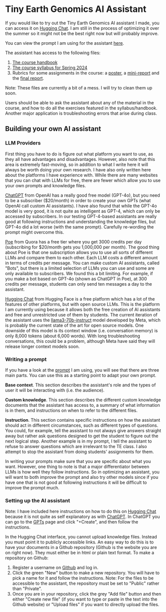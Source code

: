 # Tiny Earth Genomics AI Assistant

If you would like to try out the Tiny Earth Genomics AI assistant I made, you can access it on [Hugging Chat](https://hf.co/chat/assistant/666773d008ce33273d7057e1). I am still in the process of optimizing it over the summer so it might not be the best right now but will probably improve.

You can view the prompt I am using for the assistant [here](prompts/TEG_bot_prompt.md).

The assistant has access to the following files:

1. [The course handbook](knowledge_files/handbook/Handbook_SP2024.docx.md)
2. [The course syllabus for Spring 2024](knowledge_files/syllabus/PHMSCI_254_syllabus_SP2024.docx.md)
3. Rubrics for some assignments in the course: a [poster](knowledge_files/poster_rubric/Poster_rubric.md), a [mini-report](knowledge_files/mini_report_rubric/Mini_report_rubric.md) and the [final report](knowledge_files/final_report_rubric/Final_report_rubric.md).

Note: These files are currently a bit of a mess. I will try to clean them up soon.

Users should be able to ask the assistant about any of the material in the course, and how to do all the exercises featured in the syllabus/handbook. Another major application is troubleshooting errors that arise during class. 

## Building your own AI assistant

### LLM Providers

First thing you have to do is figure out what platform you want to use, as they all have advantages and disadvantages. However, also note that this area is extremely fast-moving, so in addition to what I write here it will always be worth doing your own research. I have also only written here about the platforms I have experience with. While there are many websites that you can chat with LLMs for free, there are fewer which allow you to use your own prompts and knowledge files.

[ChatGPT](https://chat.openai.com) from OpenAI has a really good free model (GPT-4o), but you need to be a subscriber ($20/month) in order to create your own GPTs (what OpenAI call custom AI assistants). I have also found that while the GPT-4o model is very good, it is not quite as intelligent as GPT-4, which can only be accessed by subscribers. In our testing GPT-4-based assistants are really good at following instructions and understanding the knowledge files, but GPT-4o did a lot worse (with the same prompt). Carefully re-wording the prompt might overcome this.

[Poe](https://poe.com) from Quora has a free tier where you get 3000 credits per day (subscribing for $20/month gets you 1,000,000 per month). The good thing about Poe is that one subscription allows you to use all sorts of different LLMs and compare them to each other. Each LLM costs a different amount in terms of credits per message. You can make custom AI assistants, called "Bots", but there is a limited selection of LLMs you can use and some are only available to subscribers. We found this a bit limiting. For example, if you make a bot based on GPT-4o (shown as ChatGPT in Poe), at 300 credits per message, students can only send ten messages a day to the assistant.

[Hugging Chat](https://huggingface.co/chat/) from Hugging Face is a free platform which has a lot of the features of other platforms, but with open source LLMs. This is the platform I am currently using because it allows both the free creation of AI assistants and free and unrestricted use of them by students. The current iteration of the assistant uses the [llama3-70b-instruct](https://huggingface.co/meta-llama/Meta-Llama-3-70B-Instruct) model developed by Meta, which is probably the current state of the art for open source models. One downside of this model is its context window (i.e. conversation memory) is only 8,000 tokens (about 6,000 words). With long troubleshooting conversations, this could be a problem, although Meta have said they will release longer context models soon.

### Writing a prompt

If you have a look at the [prompt](prompts/TEG_bot_prompt.md) I am using, you will see that there are three main parts. You can use this as a starting point to adapt your own prompt. 

**Base context**. This section describes the assistant's role and the types of user it will be interacting with (i.e. the audience). 

**Custom knowledge**. This section describes the different custom knowledge documents that the assistant has access to, a summary of what information is in them, and instructions on when to refer to the different files.

**Instruction**. This section contains specific instructions on how the assistant should act in different circumstances, such as different types of questions. You could, for example, tell the assistant to not always give answers straight away but rather ask questions designed to get the student to figure out the next logical step. Another example is in my prompt, I tell the assistant to refuse to answer questions which are irrelevant to the TE class. I also attempt to stop the assistant from doing students' assignments for them.

In writing your prompts make sure that you are specific about what you want. However, one thing to note is that a major differentiator between LLMs is how well they follow instructions. So in optimizing an assistant, you will want to both improve the prompt and also try other models since if you have one that is not good at following instructions it will be difficult to improve the prompt much.

### Setting up the AI assistant

Note: I have included here instructions on how to do this on [Hugging Chat](https://huggingface.co/chat/) because it is not quite as self explanatory as with [ChatGPT](https://chat.openai.com). In ChatGPT you can go to the [GPTs](https://chatgpt.com/gpts) page and click "+Create", and then follow the instructions. 

In the Hugging Chat interface, you cannot upload knowledge files. Instead you must point it to publicly accessible links. An easy way to do this is to have your documents in a Github repository (Github is the website you are on right now). They must either be in html or plain text format. To make a repository on Github:

1. Register a username on [Github](https://github.com) and log in.
2. Click the green "New" button to make a new repository. You will have to pick a name for it and follow the instructions. Note: For the files to be accessible to the assistant, the repository must be set to "Public" rather than "Private".
3. Once you are in your repository, click the grey "Add file" button and then either "Create new file" (if you want to type or paste in the text into the Github website) or "Upload files" if you want to directly upload the files.

